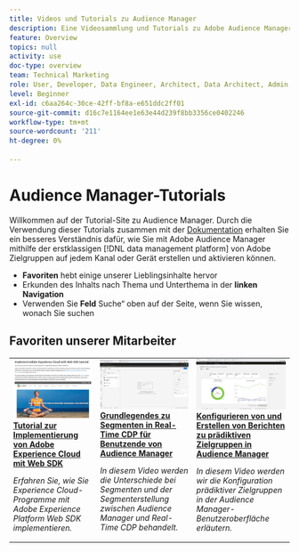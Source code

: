 ```yaml
---
title: Videos und Tutorials zu Audience Manager
description: Eine Videosammlung und Tutorials zu Adobe Audience Manager.
feature: Overview
topics: null
activity: use
doc-type: overview
team: Technical Marketing
role: User, Developer, Data Engineer, Architect, Data Architect, Admin, Leader
level: Beginner
exl-id: c6aa264c-30ce-42ff-bf8a-e651ddc2ff01
source-git-commit: d16c7e1164ee1e63e44d239f8bb3356ce0402246
workflow-type: tm+mt
source-wordcount: '211'
ht-degree: 0%

---
```


# Audience Manager-Tutorials

Willkommen auf der Tutorial-Site zu Audience Manager. Durch die Verwendung dieser Tutorials zusammen mit der [Dokumentation](https://experienceleague.adobe.com/docs/audience-manager/user-guide/aam-home.html) erhalten Sie ein besseres Verständnis dafür, wie Sie mit Adobe Audience Manager mithilfe der erstklassigen [!DNL data management platform] von Adobe Zielgruppen auf jedem Kanal oder Gerät erstellen und aktivieren können.

* **Favoriten** hebt einige unserer Lieblingsinhalte hervor
* Erkunden des Inhalts nach Thema und Unterthema in der **linken Navigation**
* Verwenden Sie **Feld** Suche“ oben auf der Seite, wenn Sie wissen, wonach Sie suchen

<div id="recs-overview-body-1"></div>
<div id="recs-overview-body-2"></div>
<div id="recs-overview-body-3"></div>
<div id="recs-overview-body-4"></div>
<div id="recs-overview-body-5"></div>
<div id="recs-overview-body-6"></div>

<div id="staff-picks-section">

## Favoriten unserer Mitarbeiter

<table>
<tr>
  <td>
    <a href="https://experienceleague.adobe.com/docs/platform-learn/implement-web-sdk/overview.html">
      <img alt="Miniaturbild für das Tutorial „Implementieren von Adobe Experience Cloud mit Web SDK&quot;" src="assets/implement-web-sdk.jpg" />
    </a>
    <div>
      <a href="https://experienceleague.adobe.com/docs/platform-learn/implement-web-sdk/overview.html">
    <strong>Tutorial zur Implementierung von Adobe Experience Cloud mit Web SDK</strong>
    </a>
    </div>
    <p>
    <em>Erfahren Sie, wie Sie Experience Cloud-Programme mit Adobe Experience Platform Web SDK implementieren.</em>
    <p>
  </td>
  <td>
    <a href="https://experienceleague.adobe.com/docs/audience-manager-learn/tutorials/other-integrations/integrating-with-rtcdp/rtcdp-segments-for-aam-users.html">
      <img alt="Miniaturbild für das Tutorial „Grundlagen zu Segmenten in Real-Time CDP“" src="assets/331901.jpg" />
    </a>
    <div>
      <a href="https://experienceleague.adobe.com/docs/audience-manager-learn/tutorials/other-integrations/integrating-with-rtcdp/rtcdp-segments-for-aam-users.html">
    <strong>Grundlegendes zu Segmenten in Real-Time CDP für Benutzende von Audience Manager</strong>
    </a>
    </div>
    <p>
    <em>In diesem Video werden die Unterschiede bei Segmenten und der Segmenterstellung zwischen Audience Manager und Real-Time CDP behandelt.</em>
    <p>
  </td>
  <td>
    <a href="https://experienceleague.adobe.com/docs/audience-manager-learn/tutorials/build-and-manage-audiences/algorithmic-models/configure-and-report-on-predictive-audiences.html">
      <img alt="Miniaturbild für das Tutorial „Konfigurieren von und Erstellen von Berichten zu prädiktiven Zielgruppen in Audience Manager&quot;" src="assets/33630.jpg" />
    </a>
    <div>
      <a href="https://experienceleague.adobe.com/docs/audience-manager-learn/tutorials/build-and-manage-audiences/algorithmic-models/configure-and-report-on-predictive-audiences.html">
    <strong>Konfigurieren von und Erstellen von Berichten zu prädiktiven Zielgruppen in Audience Manager</strong>
    </a>
    </div>
    <p>
    <em>In diesem Video werden wir die Konfiguration prädiktiver Zielgruppen in der Audience Manager-Benutzeroberfläche erläutern.</em>
    <p>
  </td>
</tr>
</table>
</div>
